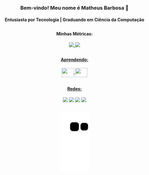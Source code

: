 <div align="center"><div/>

<h3>Bem-vindo! Meu nome é Matheus Barbosa 👋</h3>
<h4>Entusiasta por Tecnologia | Graduando em Ciência da Computação</h4>
<h2></h2>

<!--
GitHub stats
Most Used Languages
-->

<!--
![Matheus GitHub stats](https://github-readme-stats.vercel.app/api?username=ZzTheusBR&show_icons=true&theme=dracula)
[![Top Langs](https://github-readme-stats.vercel.app/api/top-langs/?username=ZzTheusBR&show_icons=true&theme=dracula)](https://github.com/ZzTheusBR/github-readme-stats)
-->

<div>
  <h4>Minhas Métricas:</h4>
  <a href="https://github.com/ZzTheusBR">
  <img height="180cm" src="https://github-readme-stats.vercel.app/api?username=ZzTheusBR&show_icons=true&theme=dracula&include_all_commits=true&count_private=true"/>
  <img height="180cm" src="https://github-readme-stats.vercel.app/api/top-langs/?username=ZzTheusBR&layout=compact&langs_count=16&theme=dracula"/>
<div/>
<h2></h2>

<!--
<h4>Linguagens e Ferramentas:</h4>
--> 

<!--
<div style="display: inline_block"><br/>
  <img align="center" alt="name" src="badge"/>
</div><br/>
-->

<div>
  <h4>Aprendendo:</h4>
  <img align="center" height="30" width="40" src="https://cdn.jsdelivr.net/gh/devicons/devicon/icons/python/python-original.svg">
  <img align="center" height="30" width="40" src="https://cdn.jsdelivr.net/gh/devicons/devicon/icons/java/java-original.svg" />
</div>
<h2></h2>

<!--
[![name](badge)](site)
<a href="site" target="_blank"><img src="badge" target="_blank"></a>
-->
    
<div>
  <h4>Redes:</h4>
  <a href="https://www.linkedin.com/in/matheusbarbosapereira/" target="_blank"><img src="https://img.shields.io/badge/LinkedIn-0077B5?style=for-the-badge&logo=linkedin&logoColor=white" target="_blank"></a>
  <a href="https://www.instagram.com/zztheusbr" target="_blank"><img src="https://img.shields.io/badge/Instagram-E4405F?style=for-the-badge&logo=instagram&logoColor=white" target="_blank"></a>
  <a href="mailto:matheusbarbosacontact@gmail.com" target="_blank"><img src="https://img.shields.io/badge/Gmail-D14836?style=for-the-badge&logo=gmail&logoColor=white" target="_blank"></a>
  <a href="https://linktr.ee/matheusbarbosapereira" target="_blank"><img src="https://img.shields.io/badge/linktree-39E09B?style=for-the-badge&logo=linktree&logoColor=white" target="_blank"></a>
</div>
<h2></h2>

![snake gif](https://github.com/ZzTheusBR/ZzTheusBR/blob/output/github-contribution-grid-snake.svg)

<!--
Fim
-->

<!--
Sites:
https://github.com/anuraghazra/github-readme-stats
https://dev.to/envoy_/150-badges-for-github-pnk#office
https://emojipedia.org/
https://devicon.dev/
-->

<!--
### Hi there 👋

**ZzTheusBR/ZzTheusBR** is a ✨ _special_ ✨ repository because its `README.md` (this file) appears on your GitHub profile.

Here are some ideas to get you started:

- 🔭 I’m currently working on ...
- 🌱 I’m currently learning ...
- 👯 I’m looking to collaborate on ...
- 🤔 I’m looking for help with ...
- 💬 Ask me about ...
- 📫 How to reach me: ...
- 😄 Pronouns: ...
- ⚡ Fun fact: ...
-->
